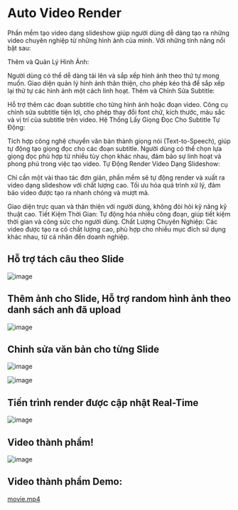 <h1>Auto Video Render</h1>

Phần mềm tạo video dạng slideshow giúp người dùng dễ dàng tạo ra những video chuyên nghiệp từ những hình ảnh của mình. Với những tính năng nổi bật sau:

Thêm và Quản Lý Hình Ảnh:

Người dùng có thể dễ dàng tải lên và sắp xếp hình ảnh theo thứ tự mong muốn.
Giao diện quản lý hình ảnh thân thiện, cho phép kéo thả để sắp xếp lại thứ tự các hình ảnh một cách linh hoạt.
Thêm và Chỉnh Sửa Subtitle:

Hỗ trợ thêm các đoạn subtitle cho từng hình ảnh hoặc đoạn video.
Công cụ chỉnh sửa subtitle tiện lợi, cho phép thay đổi font chữ, kích thước, màu sắc và vị trí của subtitle trên video.
Hệ Thống Lấy Giọng Đọc Cho Subtitle Tự Động:

Tích hợp công nghệ chuyển văn bản thành giọng nói (Text-to-Speech), giúp tự động tạo giọng đọc cho các đoạn subtitle.
Người dùng có thể chọn lựa giọng đọc phù hợp từ nhiều tùy chọn khác nhau, đảm bảo sự linh hoạt và phong phú trong việc tạo video.
Tự Động Render Video Dạng Slideshow:

Chỉ cần một vài thao tác đơn giản, phần mềm sẽ tự động render và xuất ra video dạng slideshow với chất lượng cao.
Tối ưu hóa quá trình xử lý, đảm bảo video được tạo ra nhanh chóng và mượt mà.


Giao diện trực quan và thân thiện với người dùng, không đòi hỏi kỹ năng kỹ thuật cao.
Tiết Kiệm Thời Gian: Tự động hóa nhiều công đoạn, giúp tiết kiệm thời gian và công sức cho người dùng.
Chất Lượng Chuyên Nghiệp: Các video được tạo ra có chất lượng cao, phù hợp cho nhiều mục đích sử dụng khác nhau, từ cá nhân đến doanh nghiệp.


<h2>Hỗ trợ tách câu theo Slide</h2>

![image](https://github.com/chundodev/auto-video-render/assets/107105683/8834049e-59b7-4186-a25f-2331438fe032)

<h2>Thêm ảnh cho Slide, Hỗ trợ random hình ảnh theo danh sách anh đã upload</h2>

![image](https://github.com/chundodev/auto-video-render/assets/107105683/5e94161b-b9bb-44b9-8a46-60dad2d1cecc)

<h2>Chỉnh sửa văn bản cho từng Slide</h2>

![image](https://github.com/chundodev/auto-video-render/assets/107105683/0b85aea8-d52b-475e-9265-b17d67b3d9c8)

![image](https://github.com/chundodev/auto-video-render/assets/107105683/68f58b37-708f-4e65-8b0b-61af95928cd9)

<h2>Tiến trình render được cập nhật Real-Time</h2>

![image](https://github.com/chundodev/auto-video-render/assets/107105683/725c1ddf-3042-4d3c-b8cb-fbbcf8bda4e9)

<h2>Video thành phẩm!</h2>

![image](https://github.com/chundodev/auto-video-render/assets/107105683/a2934c26-4643-4b6b-a2e7-a6486219264c)


<h2>Video thành phẩm Demo:</h2>

[movie.mp4](https://youtu.be/qfXjaU0MgOU)
